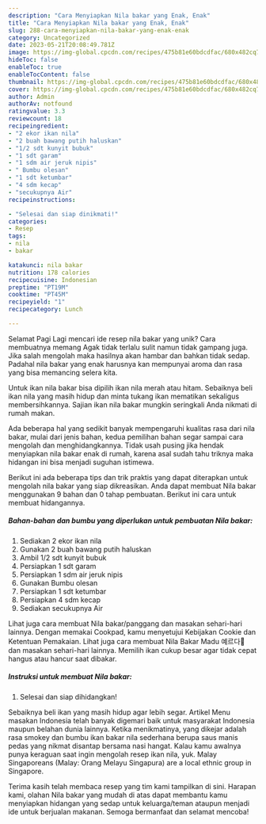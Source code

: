 ```yaml
---
description: "Cara Menyiapkan Nila bakar yang Enak, Enak"
title: "Cara Menyiapkan Nila bakar yang Enak, Enak"
slug: 288-cara-menyiapkan-nila-bakar-yang-enak-enak
category: Uncategorized
date: 2023-05-21T20:08:49.781Z
image: https://img-global.cpcdn.com/recipes/475b81e60bdcdfac/680x482cq70/nila-bakar-foto-resep-utama.jpg
hideToc: false
enableToc: true
enableTocContent: false
thumbnail: https://img-global.cpcdn.com/recipes/475b81e60bdcdfac/680x482cq70/nila-bakar-foto-resep-utama.jpg
cover: https://img-global.cpcdn.com/recipes/475b81e60bdcdfac/680x482cq70/nila-bakar-foto-resep-utama.jpg
author: Admin
authorAv: notfound
ratingvalue: 3.3
reviewcount: 18
recipeingredient:
- "2 ekor ikan nila"
- "2 buah bawang putih haluskan"
- "1/2 sdt kunyit bubuk"
- "1 sdt garam"
- "1 sdm air jeruk nipis"
- " Bumbu olesan"
- "1 sdt ketumbar"
- "4 sdm kecap"
- "secukupnya Air"
recipeinstructions:

- "Selesai dan siap dinikmati!"
categories:
- Resep
tags:
- nila
- bakar

katakunci: nila bakar 
nutrition: 178 calories
recipecuisine: Indonesian
preptime: "PT19M"
cooktime: "PT45M"
recipeyield: "1"
recipecategory: Lunch

---
```



Selamat Pagi Lagi mencari ide resep nila bakar yang unik? Cara membuatnya memang Agak tidak terlalu sulit namun tidak gampang juga. Jika salah mengolah maka hasilnya akan hambar dan bahkan tidak sedap. Padahal nila bakar yang enak harusnya kan mempunyai aroma dan rasa yang bisa memancing selera kita.


Untuk ikan nila bakar bisa dipilih ikan nila merah atau hitam. Sebaiknya beli ikan nila yang masih hidup dan minta tukang ikan mematikan sekaligus membersihkannya. Sajian ikan nila bakar mungkin seringkali Anda nikmati di rumah makan.

Ada beberapa hal yang sedikit banyak mempengaruhi kualitas rasa dari nila bakar, mulai dari jenis bahan, kedua pemilihan bahan segar sampai cara mengolah dan menghidangkannya. Tidak usah pusing jika hendak menyiapkan nila bakar enak di rumah, karena asal sudah tahu triknya maka hidangan ini bisa menjadi suguhan istimewa.


Berikut ini ada beberapa tips dan trik praktis yang dapat diterapkan untuk mengolah nila bakar yang siap dikreasikan. Anda dapat membuat Nila bakar menggunakan 9 bahan dan 0 tahap pembuatan. Berikut ini cara untuk membuat hidangannya.

<!--inarticleads1-->

##### Bahan-bahan dan bumbu yang diperlukan untuk pembuatan Nila bakar:

1. Sediakan 2 ekor ikan nila
1. Gunakan 2 buah bawang putih haluskan
1. Ambil 1/2 sdt kunyit bubuk
1. Persiapkan 1 sdt garam
1. Persiapkan 1 sdm air jeruk nipis
1. Gunakan  Bumbu olesan
1. Persiapkan 1 sdt ketumbar
1. Persiapkan 4 sdm kecap
1. Sediakan secukupnya Air


Lihat juga cara membuat Nila bakar/panggang dan masakan sehari-hari lainnya. Dengan memakai Cookpad, kamu menyetujui Kebijakan Cookie dan Ketentuan Pemakaian. Lihat juga cara membuat Nila Bakar Madu 예르다🍯 dan masakan sehari-hari lainnya. Memilih ikan cukup besar agar tidak cepat hangus atau hancur saat dibakar. 

<!--inarticleads2-->

##### Instruksi untuk membuat Nila bakar:


1. Selesai dan siap dihidangkan!

Sebaiknya beli ikan yang masih hidup agar lebih segar. Artikel Menu masakan Indonesia telah banyak digemari baik untuk masyarakat Indonesia maupun belahan dunia lainnya. Ketika menikmatinya, yang dikejar adalah rasa smokey dan bumbu ikan bakar nila sederhana berupa saus manis pedas yang nikmat disantap bersama nasi hangat. Kalau kamu awalnya punya keraguan saat ingin mengolah resep ikan nila, yuk. Malay Singaporeans (Malay: Orang Melayu Singapura) are a local ethnic group in Singapore. 

Terima kasih telah membaca resep yang tim kami tampilkan di sini. Harapan kami, olahan Nila bakar yang mudah di atas dapat membantu kamu menyiapkan hidangan yang sedap untuk keluarga/teman ataupun menjadi ide untuk berjualan makanan. Semoga bermanfaat dan selamat mencoba!
